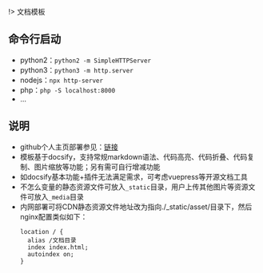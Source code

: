 !> 文档模板

## 命令行启动
  * python2：``` python2 -m SimpleHTTPServer ```
  * python3：``` python3 -m http.server ```
  * nodejs：``` npx http-server ```
  * php：``` php -S localhost:8000 ```
  * ...

## 说明
  * github个人主页部署参见：[链接](https://docsify.js.org/#/zh-cn/deploy?id=github-pages)
  * 模板基于docsify，支持常规markdown语法、代码高亮、代码折叠、代码复制、图片缩放等功能；另有需可自行增减功能
  * 如docsify基本功能+插件无法满足需求，可考虑vuepress等开源文档工具
  * 不怎么变量的静态资源文件可放入`_static`目录，用户上传其他图片等资源文件可放入`_media`目录
  * 内网部署可将CDN静态资源文件地址改为指向./_static/asset/目录下，然后nginx配置类似如下：
    ```nginx
    location / {
      alias /文档目录
      index index.html;
      autoindex on;
    }
    ```